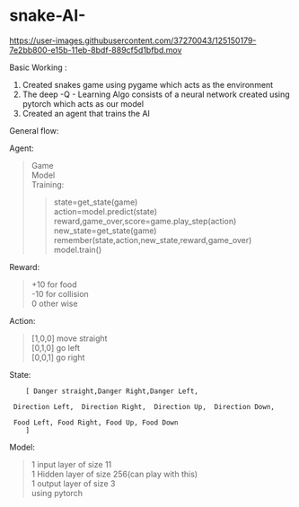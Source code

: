# snake-AI-

https://user-images.githubusercontent.com/37270043/125150179-7e2bb800-e15b-11eb-8bdf-889cf5d1bfbd.mov


Basic Working :
  1. Created snakes game using pygame which acts as the environment
  2. The deep -Q - Learning Algo consists of a neural network created using pytorch which acts as our model
  3. Created an agent that trains the AI
  
  General flow: 
 
 Agent:
   > Game\
   > Model\
   > Training:
   >>   state=get_state(game)\
   >>   action=model.predict(state)\
   >>   reward,game_over,score=game.play_step(action)\
   >>   new_state=get_state(game)\
   >>   remember(state,action,new_state,reward,game_over)\
   >>   model.train()
      
      
      
  Reward: 
  >  +10 for food\
  >  -10 for collision\
  >  0 other wise
  
  Action: 
  >  [1,0,0] move straight\
  >  [0,1,0] go left\
  >  [0,0,1] go right
    
  State:
	
		[ Danger straight,Danger Right,Danger Left,   
  
     Direction Left,  Direction Right,  Direction Up,  Direction Down,
   
     Food Left, Food Right, Food Up, Food Down
		]
  
  Model: 
  >    1 input layer of size 11\
  >    1 Hidden layer of size 256(can play with this)\
  >    1 output layer of size 3\
  >    using pytorch

